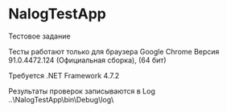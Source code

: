 # NalogTestApp
Тестовое задание

Тесты работают только для браузера Google Chrome Версия 91.0.4472.124 (Официальная сборка), (64 бит)

Требуется .NET Framework 4.7.2

Результаты проверок записываются в Log ..\NalogTestApp\bin\Debug\log\
